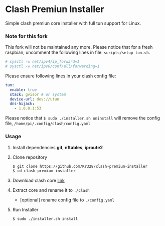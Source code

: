 # Clash Premiun Installer

Simple clash premiun core installer with full tun support for Linux.

### Note for this fork

This fork will not be maintained any more.
Please notice that for a fresh raspbian, 
uncomment the following lines in file: `scripts/setup-tun.sh`.
```sh
# sysctl -w net/ipv4/ip_forward=1
# sysctl -w net/ipv6/conf/all/forwarding=1 
```

Please ensure following lines in your clash config file:
```yaml
tun:
  enable: true
  stack: gvisor # or system
  device-url: dev://utun
  dns-hijack:
    - 1.0.0.1:53
```

Please notice that `$ sudo ./installer.sh uninstall` 
will remove the config file, `/home/pi/.config/clash/config.yaml`

### Usage

1. Install dependencies **git**, **nftables**, **iproute2**

2. Clone repository

   ```sh
   $ git clone https://github.com/Kr328/clash-premium-installer
   $ cd clash-premium-installer
   ```

3. Download clash core [link](https://github.com/Dreamacro/clash/releases/tag/premium)

4. Extract core and rename it to `./clash`
   - [optional] rename config file to `./config.yaml` 

5. Run Installer

   ```sh
   $ sudo ./installer.sh install
   ```
